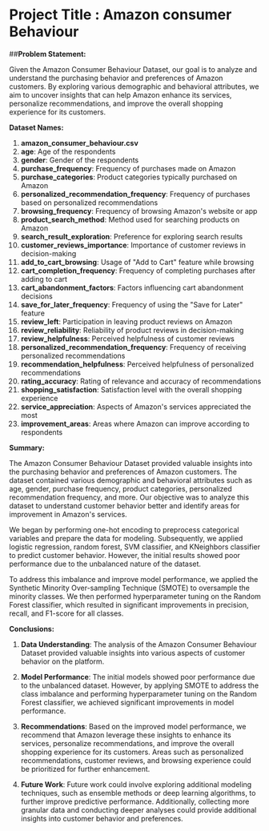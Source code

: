 # **Project Title : Amazon consumer Behaviour**

##**Problem Statement:**

Given the Amazon Consumer Behaviour Dataset, our goal is to analyze and understand the purchasing behavior and preferences of Amazon customers. By exploring various demographic and behavioral attributes, we aim to uncover insights that can help Amazon enhance its services, personalize recommendations, and improve the overall shopping experience for its customers.

**Dataset Names:**

1. **amazon_consumer_behaviour.csv**
2. **age**: Age of the respondents
3. **gender**: Gender of the respondents
4. **purchase_frequency**: Frequency of purchases made on Amazon
5. **purchase_categories**: Product categories typically purchased on Amazon
6. **personalized_recommendation_frequency**: Frequency of purchases based on personalized recommendations
7. **browsing_frequency**: Frequency of browsing Amazon's website or app
8. **product_search_method**: Method used for searching products on Amazon
9. **search_result_exploration**: Preference for exploring search results
10. **customer_reviews_importance**: Importance of customer reviews in decision-making
11. **add_to_cart_browsing**: Usage of "Add to Cart" feature while browsing
12. **cart_completion_frequency**: Frequency of completing purchases after adding to cart
13. **cart_abandonment_factors**: Factors influencing cart abandonment decisions
14. **save_for_later_frequency**: Frequency of using the "Save for Later" feature
15. **review_left**: Participation in leaving product reviews on Amazon
16. **review_reliability**: Reliability of product reviews in decision-making
17. **review_helpfulness**: Perceived helpfulness of customer reviews
18. **personalized_recommendation_frequency**: Frequency of receiving personalized recommendations
19. **recommendation_helpfulness**: Perceived helpfulness of personalized recommendations
20. **rating_accuracy**: Rating of relevance and accuracy of recommendations
21. **shopping_satisfaction**: Satisfaction level with the overall shopping experience
22. **service_appreciation**: Aspects of Amazon's services appreciated the most
23. **improvement_areas**: Areas where Amazon can improve according to respondents

**Summary:**

The Amazon Consumer Behaviour Dataset provided valuable insights into the purchasing behavior and preferences of Amazon customers. The dataset contained various demographic and behavioral attributes such as age, gender, purchase frequency, product categories, personalized recommendation frequency, and more. Our objective was to analyze this dataset to understand customer behavior better and identify areas for improvement in Amazon's services.

We began by performing one-hot encoding to preprocess categorical variables and prepare the data for modeling. Subsequently, we applied logistic regression, random forest, SVM classifier, and KNeighbors classifier to predict customer behavior. However, the initial results showed poor performance due to the unbalanced nature of the dataset.

To address this imbalance and improve model performance, we applied the Synthetic Minority Over-sampling Technique (SMOTE) to oversample the minority classes. We then performed hyperparameter tuning on the Random Forest classifier, which resulted in significant improvements in precision, recall, and F1-score for all classes.

**Conclusions:**

1. **Data Understanding**: The analysis of the Amazon Consumer Behaviour Dataset provided valuable insights into various aspects of customer behavior on the platform.

2. **Model Performance**: The initial models showed poor performance due to the unbalanced dataset. However, by applying SMOTE to address the class imbalance and performing hyperparameter tuning on the Random Forest classifier, we achieved significant improvements in model performance.

3. **Recommendations**: Based on the improved model performance, we recommend that Amazon leverage these insights to enhance its services, personalize recommendations, and improve the overall shopping experience for its customers. Areas such as personalized recommendations, customer reviews, and browsing experience could be prioritized for further enhancement.

4. **Future Work**: Future work could involve exploring additional modeling techniques, such as ensemble methods or deep learning algorithms, to further improve predictive performance. Additionally, collecting more granular data and conducting deeper analyses could provide additional insights into customer behavior and preferences.
